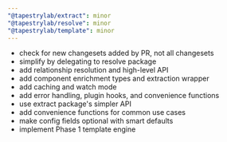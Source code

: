 ```yaml
---
"@tapestrylab/extract": minor
"@tapestrylab/resolve": minor
"@tapestrylab/template": minor
---
```


- check for new changesets added by PR, not all changesets
- simplify by delegating to resolve package
- add relationship resolution and high-level API
- add component enrichment types and extraction wrapper
- add caching and watch mode
- add error handling, plugin hooks, and convenience functions
- use extract package's simpler API
- add convenience functions for common use cases
- make config fields optional with smart defaults
- implement Phase 1 template engine
